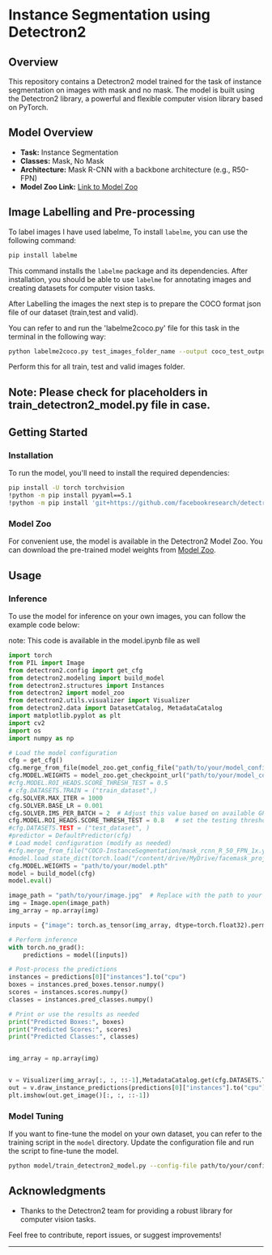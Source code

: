 # Instance Segmentation using Detectron2

## Overview

This repository contains a Detectron2 model trained for the task of instance segmentation on images with mask and no mask. The model is built using the Detectron2 library, a powerful and flexible computer vision library based on PyTorch.

## Model Overview

- **Task:** Instance Segmentation
- **Classes:** Mask, No Mask
- **Architecture:** Mask R-CNN with a backbone architecture (e.g., R50-FPN)
- **Model Zoo Link:** [Link to Model Zoo](https://detectron2.modelzoo.ml/detectron2/your-model-name)

## Image Labelling and Pre-processing

To label images I have used labelme,
To install `labelme`, you can use the following command:

```bash
pip install labelme
```

This command installs the `labelme` package and its dependencies. After installation, you should be able to use `labelme` for annotating images and creating datasets for computer vision tasks.

After Labelling the images the next step is to prepare the COCO format json file of our dataset (train,test and valid).

You can refer to and run the 'labelme2coco.py' file for this task in the terminal in the following way:

```bash
python labelme2coco.py test_images_folder_name --output coco_test_output.json
```

Perform this for all train, test and valid images folder.

## Note: Please check for placeholders in train_detectron2_model.py file in case.

## Getting Started

### Installation

To run the model, you'll need to install the required dependencies:

```bash
pip install -U torch torchvision
!python -m pip install pyyaml==5.1
!python -m pip install 'git+https://github.com/facebookresearch/detectron2.git'
```

### Model Zoo

For convenient use, the model is available in the Detectron2 Model Zoo. You can download the pre-trained model weights from [Model Zoo](https://github.com/facebookresearch/detectron2/blob/main/MODEL_ZOO.md).

## Usage

### Inference

To use the model for inference on your own images, you can follow the example code below:

note: This code is available in the model.ipynb file as well

```python
import torch
from PIL import Image
from detectron2.config import get_cfg
from detectron2.modeling import build_model
from detectron2.structures import Instances
from detectron2 import model_zoo
from detectron2.utils.visualizer import Visualizer
from detectron2.data import DatasetCatalog, MetadataCatalog
import matplotlib.pyplot as plt
import cv2
import os
import numpy as np

# Load the model configuration
cfg = get_cfg()
cfg.merge_from_file(model_zoo.get_config_file("path/to/your/model_config.yaml"))
cfg.MODEL.WEIGHTS = model_zoo.get_checkpoint_url("path/to/your/model_config.yaml")
#cfg.MODEL.ROI_HEADS.SCORE_THRESH_TEST = 0.5
# cfg.DATASETS.TRAIN = ("train_dataset",)
cfg.SOLVER.MAX_ITER = 1000
cfg.SOLVER.BASE_LR = 0.001
cfg.SOLVER.IMS_PER_BATCH = 2  # Adjust this value based on available GPU memory
cfg.MODEL.ROI_HEADS.SCORE_THRESH_TEST = 0.8   # set the testing threshold for this model
#cfg.DATASETS.TEST = ("test_dataset", )
#predictor = DefaultPredictor(cfg)
# Load model configuration (modify as needed)
#cfg.merge_from_file("COCO-InstanceSegmentation/mask_rcnn_R_50_FPN_1x.yaml")
#model.load_state_dict(torch.load("/content/drive/MyDrive/facemask_project/detectron2_maskdetectionv2.pth", map_location=torch.device("cpu")))
cfg.MODEL.WEIGHTS = "path/to/your/model.pth"
model = build_model(cfg)
model.eval()

image_path = "path/to/your/image.jpg"  # Replace with the path to your input image
img = Image.open(image_path)
img_array = np.array(img)

inputs = {"image": torch.as_tensor(img_array, dtype=torch.float32).permute(2, 0, 1), "height": img_array.shape[0], "width": img_array.shape[1]}

# Perform inference
with torch.no_grad():
    predictions = model([inputs])

# Post-process the predictions
instances = predictions[0]["instances"].to("cpu")
boxes = instances.pred_boxes.tensor.numpy()
scores = instances.scores.numpy()
classes = instances.pred_classes.numpy()

# Print or use the results as needed
print("Predicted Boxes:", boxes)
print("Predicted Scores:", scores)
print("Predicted Classes:", classes)


img_array = np.array(img)


v = Visualizer(img_array[:, :, ::-1],MetadataCatalog.get(cfg.DATASETS.TRAIN[0]),scale=0.8)
out = v.draw_instance_predictions(predictions[0]["instances"].to("cpu"))
plt.imshow(out.get_image()[:, :, ::-1])

```

### Model Tuning

If you want to fine-tune the model on your own dataset, you can refer to the training script in the `model` directory. Update the configuration file and run the script to fine-tune the model.

```bash
python model/train_detectron2_model.py --config-file path/to/your/config.yaml
```


## Acknowledgments

- Thanks to the Detectron2 team for providing a robust library for computer vision tasks.

Feel free to contribute, report issues, or suggest improvements!

---